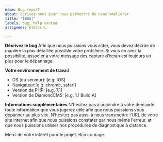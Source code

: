 ```yaml
---
name: Bug report
about: Ecrivez-nous pour nous permettre de nous améliorer
title: "[BUG]"
labels: bug, help wanted
assignees: Aldric-L

---
```


**Décrivez le bug**
Afin que nous puissions vous aider, vous devez décrire de manière la plus détaillée possible votre problème. Si vous en avez la possibilité, associer à votre message des capture d’écran est toujours un plus pour le dépannage.


**Votre environnement de travail**
 - OS (du serveur): [e.g. iOS]
 - Navigateur:[e.g. chrome, safari]
 - Version de PHP: [e.g. 7.1]
 - Version de DiamondCMS: [e.g. 1.1 Build A]


**Informations supplémentaires**
N'hésitez pas à adjoindre à votre demande toute information que vous jugerez utile afin que nous puissions vous dépanner au plus vite. N’hésitez pas aussi à nous transmettre l'URL de votre site internet afin que nous puissions constater par nous même l'erreur, et que nous puissions utiliser nos procédures de diagnostique à distance. 

Merci de votre intérêt pour le projet. Bon courage.
